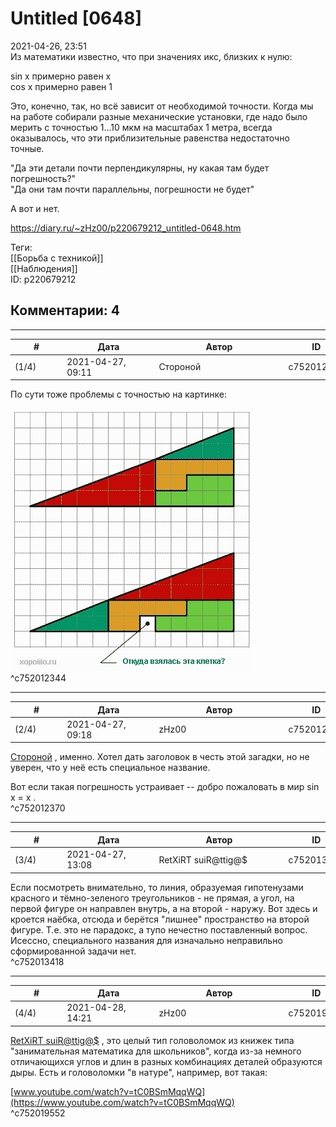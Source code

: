 Untitled [0648]
===============

  
2021-04-26, 23:51  
 Из математики известно, что при значениях икс, близких к нулю:   
   
 sin x примерно равен x   
 cos x примерно равен 1   
   
 Это, конечно, так, но всё зависит от необходимой точности. Когда мы на работе собирали разные механические установки, где надо было мерить с точностью 1...10 мкм на масштабах 1 метра, всегда оказывалось, что эти приблизительные равенства недостаточно точные.   
   
 "Да эти детали почти перпендикулярны, ну какая там будет погрешность?"   
 "Да они там почти параллельны, погрешности не будет"   
   
 А вот и нет.   
  
<https://diary.ru/~zHz00/p220679212_untitled-0648.htm>  
  
Теги:  
[[Борьба с техникой]]  
[[Наблюдения]]  
ID: p220679212  


Комментарии: 4
--------------

  


---



|         #         |              Дата              |                     Автор                     |           ID           |
| --- | --- | --- | --- |
| (1/4) | 2021-04-27, 09:11 | Стороной | c752012344 |

  
 По сути тоже проблемы с точностью на картинке:   
   
 ![](pics/x_de204c20.jpg)   
 ^c752012344

---



|         #         |              Дата              |                     Автор                     |           ID           |
| --- | --- | --- | --- |
| (2/4) | 2021-04-27, 09:18 | zHz00 | c752012370 |

  
  [Стороной](https://1047.diary.ru "Арфы нет - возьмите бубен!")  , именно. Хотел дать заголовок в честь этой загадки, но не уверен, что у неё есть специальное название.   
   
 Вот если такая погрешность устраивает -- добро пожаловать в мир sin x = x .   
 ^c752012370

---



|         #         |              Дата              |                     Автор                     |           ID           |
| --- | --- | --- | --- |
| (3/4) | 2021-04-27, 13:08 | RetXiRT suiR@ttig@$ | c752013418 |

  
 Если посмотреть внимательно, то линия, образуемая гипотенузами красного и тёмно-зеленого треугольников - не прямая, а угол, на первой фигуре он направлен внутрь, а на второй - наружу. Вот здесь и кроется наёбка, отсюда и берётся "лишнее" пространство на второй фигуре. Т.е. это не парадокс, а тупо нечестно поставленный вопрос. Исессно, специального названия для изначально неправильно сформированной задачи нет.   
 ^c752013418

---



|         #         |              Дата              |                     Автор                     |           ID           |
| --- | --- | --- | --- |
| (4/4) | 2021-04-28, 14:21 | zHz00 | c752019552 |

  
  [RetXiRT suiR@ttig@$](https://Hellspawn.diary.ru "Atomicautionuclear")  , это целый тип головоломок из книжек типа "занимательная математика для школьников", когда из-за немного отличающихся углов и длин в разных комбинациях деталей образуются дыры. Есть и головоломки "в натуре", например, вот такая:   
   
  [www.youtube.com/watch?v=tC0BSmMqqWQ](https://www.youtube.com/watch?v=tC0BSmMqqWQ)    
 ^c752019552
